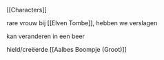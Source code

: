 [[Characters]]

rare vrouw bij [[Elven Tombe]], hebben we verslagen

kan veranderen in een beer

hield/creëerde [[Aalbes Boompje (Groot)]]
